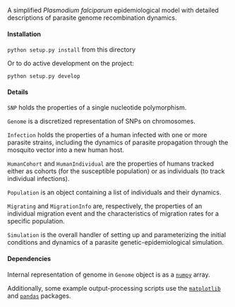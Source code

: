 A simplified _Plasmodium falciparum_ epidemiological model with detailed descriptions of parasite genome recombination dynamics.

#### Installation

`python setup.py install` from this directory

Or to do active development on the project:

`python setup.py develop`

#### Details

`SNP` holds the properties of a single nucleotide polymorphism.

`Genome` is a discretized representation of SNPs on chromosomes.

`Infection` holds the properties of a human infected with one or more parasite strains, including the dynamics of parasite propagation through the mosquito vector into a new human host.

`HumanCohort` and `HumanIndividual` are the properties of humans tracked either as cohorts (for the susceptible population) or as individuals (to track individual infections).

`Population` is an object containing a list of individuals and their dynamics.

`Migrating` and `MigrationInfo` are, respectively, the properties of an individual migration event and the characteristics of migration rates for a specific population.

`Simulation` is the overall handler of setting up and parameterizing the initial conditions and dynamics of a parasite genetic-epidemiological simulation.

#### Dependencies

Internal representation of genome in `Genome` object is as a [`numpy`](https://pypi.python.org/pypi/numpy) array.

Additionally, some example output-processing scripts use the [`matplotlib`](https://pypi.python.org/pypi/matplotlib) and [`pandas`](https://pypi.python.org/pypi/pandas) packages.
